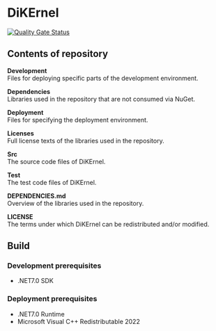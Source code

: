 # DiKErnel
[![Quality Gate Status](https://sonarcloud.io/api/project_badges/measure?project=Deltares_DiKErnel&metric=alert_status)](https://sonarcloud.io/summary/new_code?id=Deltares_DiKErnel)

## Contents of repository

**Development**\
Files for deploying specific parts of the development environment.

**Dependencies**\
Libraries used in the repository that are not consumed via NuGet.

**Deployment**\
Files for specifying the deployment environment.

**Licenses**\
Full license texts of the libraries used in the repository.

**Src**\
The source code files of DiKErnel.

**Test**\
The test code files of DiKErnel.

**DEPENDENCIES.md**\
Overview of the libraries used in the repository.

**LICENSE**\
The terms under which DiKErnel can be redistributed and/or modified.

## Build

### Development prerequisites
- .NET7.0 SDK

### Deployment prerequisites
- .NET7.0 Runtime
- Microsoft Visual C++ Redistributable 2022
